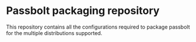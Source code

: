 # Passbolt packaging repository

This repository contains all the configurations required to
package passbolt for the multiple distributions supported.

